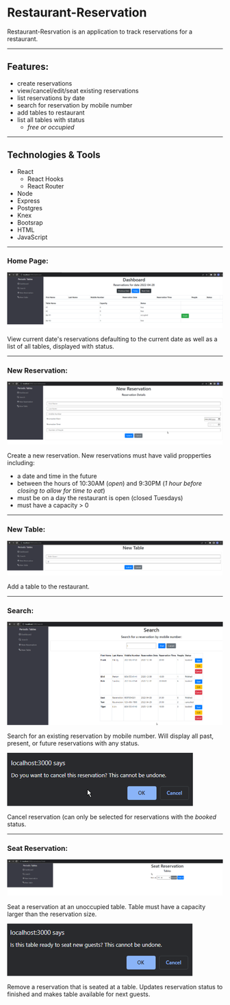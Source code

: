 # Restaurant-Reservation

Restaurant-Resrvation is an application to track reservations for a restaurant.

---
## Features:
- create reservations
- view/cancel/edit/seat existing reservations
- list reservations by date
- search for reservation by mobile number
- add tables to restaurant
- list all tables with status
  * *free or occupied*

---
## Technologies & Tools
- React
  - React Hooks
  - React Router
- Node
- Express
- Postgres
- Knex
- Bootsrap
- HTML
- JavaScript

---
### Home Page:

![Dashboard](screenshots/dashboard.png)

View current date's reservations defaulting to the current date as well as a list of all tables, displayed with status. 

---
### New Reservation:

![New-Reservation](screenshots/new-reservation.png)

Create a new reservation. New reservations must have valid propperties including: 

   * a date and time in the future
   * between the hours of 10:30AM (*open*) and 9:30PM (*1 hour before closing to allow for time to eat*)
   * must be on a day the restaurant is open (closed Tuesdays)
   * must have a capacity > 0

---
### New Table:

![New-Table](screenshots/new-table.png)

Add a table to the restaurant.

---
### Search:

![Search](screenshots/search.png)

Search for an existing reservation by mobile number. Will display all past, present, or future reservations with any status.

![Cancel-Reservation](screenshots/cancel-reservation.png)

Cancel reservation (can only be selected for reservations with the *booked* status.

---
### Seat Reservation:

![Seat-Reservation](screenshots/seat-reservation.png)

Seat a reservation at an unoccupied table. Table must have a capacity larger than the reservation size.

![Finish-Table](screenshots/finish-table.png)

Remove a reservation that is seated at a table. Updates reservation status to finished and makes table available for next guests.
